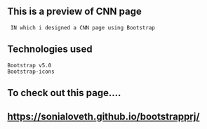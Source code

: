 ## This is a preview of CNN page 

```
 IN which i designed a CNN page using Bootstrap

```
## Technologies used
```
Bootstrap v5.0
Bootstrap-icons
```
## To check out this page....
## https://sonialoveth.github.io/bootstrapprj/